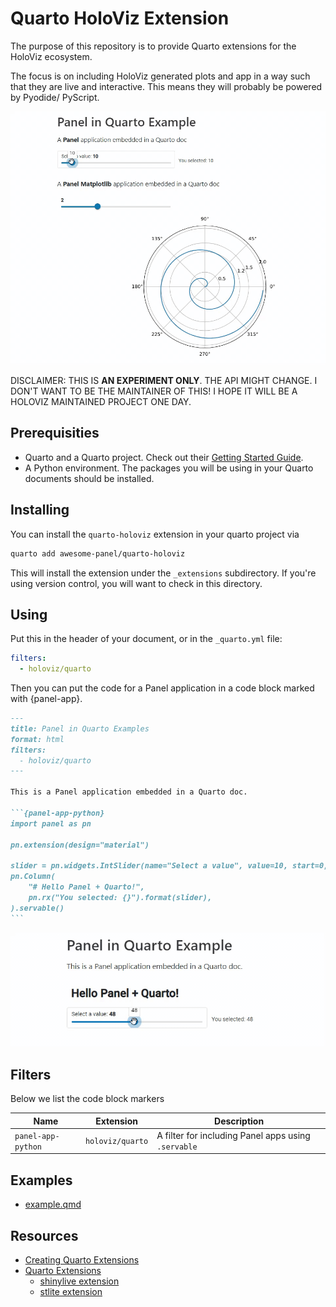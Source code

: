 # Quarto HoloViz Extension

The purpose of this repository is to provide Quarto extensions for the HoloViz
ecosystem.

The focus is on including HoloViz generated plots and app in a way such that they are live and interactive. This means they will probably be powered by Pyodide/ PyScript.

![Panel in Quarto Example](assets/gifs/example.gif)

DISCLAIMER: THIS IS **AN EXPERIMENT ONLY**. THE API MIGHT CHANGE. I DON'T WANT TO BE THE MAINTAINER OF THIS! I HOPE IT WILL BE A HOLOVIZ MAINTAINED PROJECT ONE DAY.

## Prerequisities

- Quarto and a Quarto project. Check out their [Getting Started Guide](https://quarto.org/docs/get-started/).
- A Python environment. The packages you will be using in your Quarto documents should be installed.

## Installing

You can install the `quarto-holoviz` extension in your quarto project via

```bash
quarto add awesome-panel/quarto-holoviz
```

This will install the extension under the `_extensions` subdirectory. If you're using version control, you will want to check in this directory.

## Using

Put this in the header of your document, or in the `_quarto.yml` file:

```yaml
filters:
  - holoviz/quarto
```

Then you can put the code for a Panel application in a code block marked with {panel-app}.

````markdown
---
title: Panel in Quarto Examples
format: html
filters:
  - holoviz/quarto
---

This is a Panel application embedded in a Quarto doc.

```{panel-app-python}
import panel as pn

pn.extension(design="material")

slider = pn.widgets.IntSlider(name="Select a value", value=10, start=0, end=100)
pn.Column(
    "# Hello Panel + Quarto!",
    pn.rx("You selected: {}").format(slider),
).servable()
```
````

![Example Quarto Document](assets/gifs/example-readme.gif)

## Filters

Below we list the code block markers

| Name | Extension | Description |
| - | - | - |
| `panel-app-python` | `holoviz/quarto` | A filter for including Panel apps using `.servable` |

## Examples

- [example.qmd](example.qmd)

## Resources

- [Creating Quarto Extensions](https://quarto.org/docs/extensions/creating.html)
- [Quarto Extensions](https://quarto.org/docs/extensions/listing-filters.html)
  - [shinylive extension](https://github.com/quarto-ext/shinylive)
  - [stlite extension](https://github.com/whitphx/quarto-stlite)
